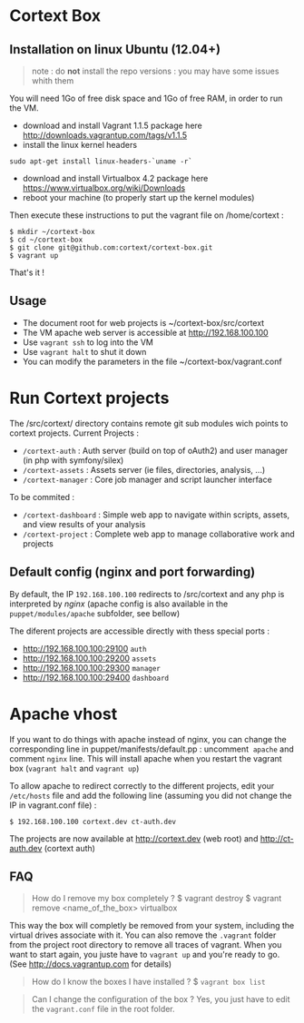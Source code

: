 Cortext Box
===========

Installation on linux Ubuntu (12.04+)
-------------------------------------

> note : do **not** install the repo versions : you may have some issues whith them

You will need 1Go of free disk space and 1Go of free RAM, in order to run the VM.

   * download and install Vagrant 1.1.5 package here http://downloads.vagrantup.com/tags/v1.1.5
   * install the linux kernel headers
   
```
sudo apt-get install linux-headers-`uname -r`
```

   * download and install Virtualbox 4.2 package here https://www.virtualbox.org/wiki/Downloads
   * reboot your machine (to properly start up the kernel modules)

Then execute these instructions to put the vagrant file on /home/cortext  :

    $ mkdir ~/cortext-box
    $ cd ~/cortext-box
    $ git clone git@github.com:cortext/cortext-box.git
    $ vagrant up

That's it !

Usage
-----

  * The document root for web projects is  ~/cortext-box/src/cortext
  * The VM apache web server is accessible at http://192.168.100.100
  * Use `vagrant ssh` to log into the VM
  * Use `vagrant halt` to shut it down
  * You can modify the parameters in the file ~/cortext-box/vagrant.conf

# Run Cortext projects

The /src/cortext/ directory contains remote git sub modules wich points to cortext projects.
Current Projects :
  * `/cortext-auth` : Auth server (build on top of oAuth2) and user manager (in php with symfony/silex)
  * `/cortext-assets` :  Assets server (ie files, directories, analysis, ...)
  * `/cortext-manager` : Core job manager and script launcher interface

To be commited :
  * `/cortext-dashboard` : Simple web app to navigate within scripts, assets, and view results of your analysis
  * `/cortext-project` : Complete web app to manage collaborative work and projects

## Default config (nginx and port forwarding)

 By default, the IP `192.168.100.100` redirects to /src/cortext and any php is interpreted by *nginx* (apache config is also available in the `puppet/modules/apache` subfolder, see bellow)

 The diferent projects are accessible directly with thess special ports :
   * http://192.168.100.100:29100 `auth`
   * http://192.168.100.100:29200 `assets`
   * http://192.168.100.100:29300 `manager`
   * http://192.168.100.100:29400 `dashboard`

# Apache vhost
If you want to do things with apache instead of nginx, you can change the corresponding line in puppet/manifests/default.pp : 
uncomment  `apache` and comment `nginx` line. This will install apache when you restart the vagrant box (`vagrant halt` and `vagrant up`)

To allow apache to redirect correctly to the different projects, edit your `/etc/hosts` file and add the following line (assuming you did not change the IP in vagrant.conf file) : 

    $ 192.168.100.100 cortext.dev ct-auth.dev

The projects are now available at http://cortext.dev (web root) and http://ct-auth.dev (cortext auth)

FAQ 
---

> How do I remove my box completely ?
    $ vagrant destroy
    $ vagrant remove <name_of_the_box> virtualbox

This way the box will completly be removed from your system, including the virtual drives associate with it. You can also remove the `.vagrant` folder from the project root directory to remove all traces of vagrant. When you want to start again, you juste have to `vagrant up` and you're ready to go. (See http://docs.vagrantup.com for details)

> How do I know the boxes I have installed ?
    $ `vagrant box list`

> Can I change the configuration of the box ?
Yes, you just have to edit the `vagrant.conf` file in the root folder.




